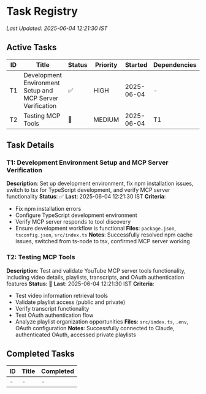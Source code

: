 # Task Registry
*Last Updated: 2025-06-04 12:21:30 IST*

## Active Tasks
| ID | Title | Status | Priority | Started | Dependencies |
|----|-------|--------|----------|---------|--------------|
| T1 | Development Environment Setup and MCP Server Verification | ✅ | HIGH | 2025-06-04 | - |
| T2 | Testing MCP Tools | 🔄 | MEDIUM | 2025-06-04 | T1 |

## Task Details
### T1: Development Environment Setup and MCP Server Verification
**Description**: Set up development environment, fix npm installation issues, switch to tsx for TypeScript development, and verify MCP server functionality
**Status**: ✅ **Last**: 2025-06-04 12:21:30 IST
**Criteria**: 
- Fix npm installation errors
- Configure TypeScript development environment
- Verify MCP server responds to tool discovery
- Ensure development workflow is functional
**Files**: `package.json`, `tsconfig.json`, `src/index.ts`
**Notes**: Successfully resolved npm cache issues, switched from ts-node to tsx, confirmed MCP server working

### T2: Testing MCP Tools
**Description**: Test and validate YouTube MCP server tools functionality, including video details, playlists, transcripts, and OAuth authentication features
**Status**: 🔄 **Last**: 2025-06-04 12:21:30 IST
**Criteria**:
- Test video information retrieval tools
- Validate playlist access (public and private)
- Verify transcript functionality
- Test OAuth authentication flow
- Analyze playlist organization opportunities
**Files**: `src/index.ts`, `.env`, OAuth configuration
**Notes**: Successfully connected to Claude, authenticated OAuth, accessed private playlists

## Completed Tasks
| ID | Title | Completed |
|----|-------|-----------|
| - | - | - |

